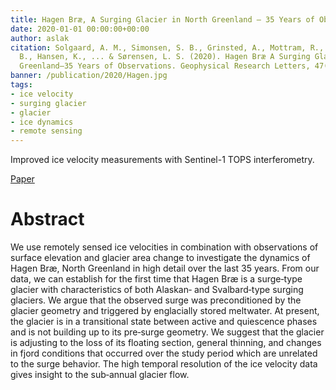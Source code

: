 ```yaml
---
title: Hagen Bræ, A Surging Glacier in North Greenland — 35 Years of Observations
date: 2020-01-01 00:00:00+00:00
author: aslak
citation: Solgaard, A. M., Simonsen, S. B., Grinsted, A., Mottram, R., Karlsson, N.
  B., Hansen, K., ... & Sørensen, L. S. (2020). Hagen Bræ A Surging Glacier in North
  Greenland—35 Years of Observations. Geophysical Research Letters, 47(6), e2019GL085802.
banner: /publication/2020/Hagen.jpg
tags:
- ice velocity
- surging glacier
- glacier
- ice dynamics
- remote sensing
---
```


Improved ice velocity measurements with Sentinel-1 TOPS interferometry.

<!--more-->
[Paper](https://doi.org/10.1029/2019GL085802)

# Abstract
We use remotely sensed ice velocities in combination with observations of surface elevation and glacier area change to investigate the dynamics of Hagen Bræ, North Greenland in high detail over the last 35 years. From our data, we can establish for the first time that Hagen Bræ is a surge‐type glacier with characteristics of both Alaskan‐ and Svalbard‐type surging glaciers. We argue that the observed surge was preconditioned by the glacier geometry and triggered by englacially stored meltwater. At present, the glacier is in a transitional state between active and quiescence phases and is not building up to its pre‐surge geometry. We suggest that the glacier is adjusting to the loss of its floating section, general thinning, and changes in fjord conditions that occurred over the study period which are unrelated to the surge behavior. The high temporal resolution of the ice velocity data gives insight to the sub‐annual glacier flow.